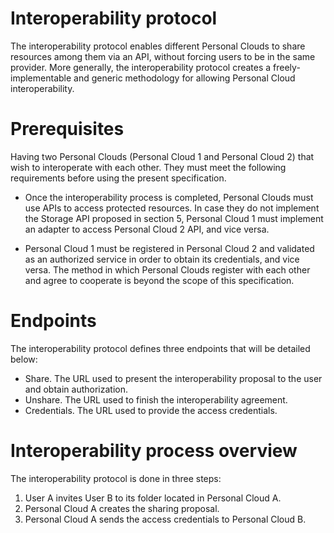 Interoperability protocol
=========================

The interoperability protocol enables different Personal Clouds to share resources among them via an API, without forcing users to be in the same provider. More generally, the interoperability protocol creates a freely-implementable and generic methodology for allowing Personal Cloud interoperability.

# Prerequisites

Having two Personal Clouds (Personal Cloud 1 and Personal Cloud 2) that wish to interoperate with each other. They must meet the following requirements before using the present specification.

* Once the interoperability process is completed, Personal Clouds must use APIs to access protected resources. In case they do not implement the Storage API proposed in section 5, Personal Cloud 1 must implement an adapter to access Personal Cloud 2 API, and vice versa.

* Personal Cloud 1 must be registered in Personal Cloud 2 and validated as an authorized service in order to obtain its credentials, and vice versa. The method in which Personal Clouds register with each other and agree to cooperate is beyond the scope of this specification.

# Endpoints

The interoperability protocol defines three endpoints that will be detailed below:

* Share. The URL used to present the interoperability proposal to the user and obtain authorization.
* Unshare. The URL used to finish the interoperability agreement.
* Credentials. The URL used to provide the access credentials.

# Interoperability process overview

The interoperability protocol is done in three steps:

1. User A invites User B to its folder located in Personal Cloud A.
2. Personal Cloud A creates the sharing proposal.
3. Personal Cloud A sends the access credentials to Personal Cloud B.
